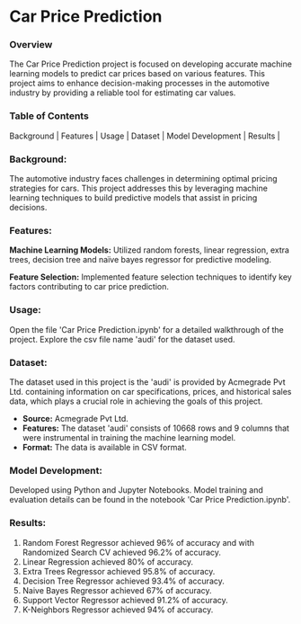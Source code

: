 # Car Price Prediction
### Overview
The Car Price Prediction project is focused on developing accurate machine learning models to predict car prices based on various features. This project aims to enhance decision-making processes in the automotive industry by providing a reliable tool for estimating car values.

### Table of Contents 
Background |
Features |
Usage |
Dataset |
Model Development |
Results |

### Background: 
The automotive industry faces challenges in determining optimal pricing strategies for cars. This project addresses this by leveraging machine learning techniques to build predictive models that assist in pricing decisions.

### Features:
**Machine Learning Models:** Utilized random forests, linear regression, extra 
trees, decision tree and naïve bayes regressor for predictive modeling.

**Feature Selection:** Implemented feature selection techniques to identify key factors contributing to car price prediction.

### Usage:
Open the file 'Car Price Prediction.ipynb' for a detailed walkthrough of the project.
Explore the csv file name 'audi' for the dataset used.

### Dataset:
The dataset used in this project is the 'audi' is provided by Acmegrade Pvt Ltd. containing information on car specifications, prices, and historical sales data, which plays a crucial role in achieving the goals of this project.
- **Source:** Acmegrade Pvt Ltd.
- **Features:** The dataset 'audi' consists of 10668 rows and 9 columns that were instrumental in training the machine learning model.
- **Format:** The data is available in CSV format.

### Model Development:
Developed using Python and Jupyter Notebooks.
Model training and evaluation details can be found in the notebook 'Car Price Prediction.ipynb'.

### Results:
1. Random Forest Regressor achieved 96% of accuracy and with Randomized Search CV achieved 96.2% of accuracy.
2. Linear Regression achieved 80% of accuracy.
3. Extra Trees Regressor achieved 95.8% of accuracy.
4. Decision Tree Regressor achieved 93.4% of accuracy.
5. Naive Bayes Regressor achieved 67% of accuracy.
6. Support Vector Regressor achieved 91.2% of accuracy.
7. K-Neighbors Regressor achieved 94% of accuracy.

